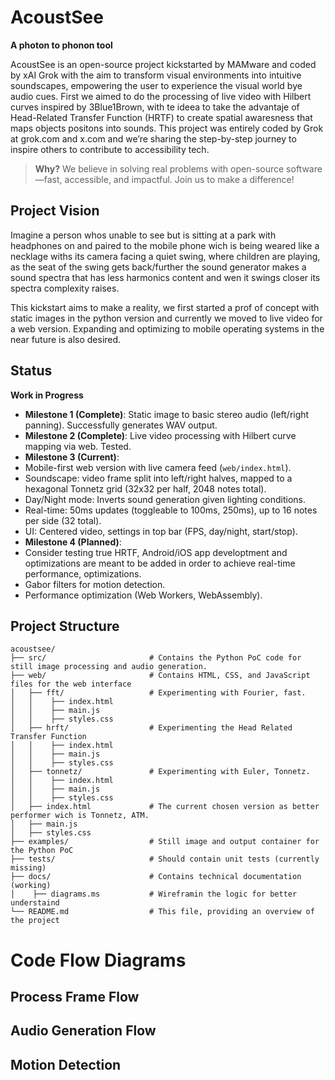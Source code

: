 # AcoustSee
**A photon to phonon tool**

AcoustSee is an open-source project kickstarted by MAMware and coded by xAI Grok with the aim to transform visual environments into intuitive soundscapes,  empowering the user to experience the visual world bye audio cues. First we aimed to do the processing of live video with Hilbert curves inspired by 3Blue1Brown, with te ideea to take the advantaje of Head-Related Transfer Function (HRTF) to create spatial awaresness that maps objects positons into sounds. This project was entirely coded by Grok at grok.com and x.com and we’re sharing the step-by-step journey to inspire others to contribute to accessibility tech.

> **Why?** We believe in solving real problems with open-source software—fast, accessible, and impactful. Join us to make a difference!

## Project Vision
Imagine a person whos unable to see but is sitting at a park with headphones on and paired to the mobile phone wich is being weared like a necklage withs its camera facing a quiet swing, where children are playing, as the seat of the swing gets back/further the sound generator makes a sound spectra that has less harmonics content and wen it swings closer its spectra complexity raises. 

This kickstart aims to make a reality, we first started a prof of concept with static images in the python version and currently we moved to live video for a web version. Expanding and optimizing to mobile operating systems in the near future is also desired.

## Status
**Work in Progress**  
- **Milestone 1 (Complete)**: Static image to basic stereo audio (left/right panning). Successfully generates WAV output.  
- **Milestone 2 (Complete)**: Live video processing with Hilbert curve mapping via web. Tested.
- **Milestone 3 (Current)**:
- Mobile-first web version with live camera feed (`web/index.html`).
- Soundscape: video frame split into left/right halves, mapped to a hexagonal Tonnetz grid (32x32 per half, 2048 notes total).
- Day/Night mode: Inverts sound generation given lighting conditions.
- Real-time: 50ms updates (toggleable to 100ms, 250ms), up to 16 notes per side (32 total).
- UI: Centered video, settings in top bar (FPS, day/night, start/stop).
- **Milestone 4 (Planned)**:
- Consider testing true HRTF, Android/iOS app developtment and optimizations are meant to be added in order to achieve real-time performance, optimizations.
- Gabor filters for motion detection.
- Performance optimization (Web Workers, WebAssembly).
  

## Project Structure

```
acoustsee/
├── src/                       # Contains the Python PoC code for still image processing and audio generation.
├── web/                       # Contains HTML, CSS, and JavaScript files for the web interface
│   ├── fft/                   # Experimenting with Fourier, fast. 
│   │    ├── index.html
│   │    ├── main.js
│   │    ├── styles.css
│   ├── hrft/                  # Experimenting the Head Related Transfer Function
│   │    ├── index.html
│   │    ├── main.js
│   │    ├── styles.css
│   ├── tonnetz/               # Experimenting with Euler, Tonnetz.
│   │    ├── index.html
│   │    ├── main.js
│   │    ├── styles.css
│   ├── index.html             # The current chosen version as better performer wich is Tonnetz, ATM.
│   ├── main.js
│   ├── styles.css
├── examples/                  # Still image and output container for the Python PoC
├── tests/                     # Should contain unit tests (currently missing)
├── docs/                      # Contains technical documentation (working)
│    ├── diagrams.ms           # Wireframin the logic for better understaind
└── README.md                  # This file, providing an overview of the project
```

# Code Flow Diagrams

## Process Frame Flow

## Audio Generation Flow

## Motion Detection 

